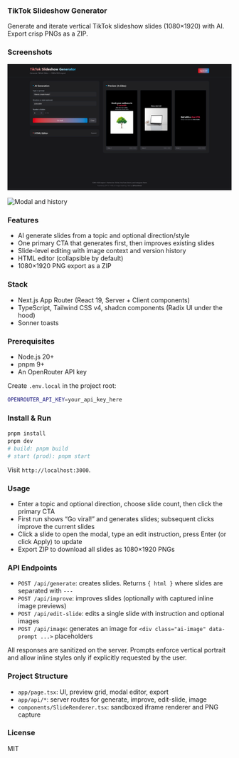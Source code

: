 ### TikTok Slideshow Generator

Generate and iterate vertical TikTok slideshow slides (1080×1920) with AI. Export crisp PNGs as a ZIP.

### Screenshots

![Editor and preview](./public/ss1.png)

![Modal and history](./public/ss2)

### Features

- AI generate slides from a topic and optional direction/style
- One primary CTA that generates first, then improves existing slides
- Slide-level editing with image context and version history
- HTML editor (collapsible by default)
- 1080×1920 PNG export as a ZIP

### Stack

- Next.js App Router (React 19, Server + Client components)
- TypeScript, Tailwind CSS v4, shadcn components (Radix UI under the hood)
- Sonner toasts

### Prerequisites

- Node.js 20+
- pnpm 9+
- An OpenRouter API key

Create `.env.local` in the project root:

```bash
OPENROUTER_API_KEY=your_api_key_here
```

### Install & Run

```bash
pnpm install
pnpm dev
# build: pnpm build
# start (prod): pnpm start
```

Visit `http://localhost:3000`.

### Usage

- Enter a topic and optional direction, choose slide count, then click the primary CTA
- First run shows “Go viral!” and generates slides; subsequent clicks improve the current slides
- Click a slide to open the modal, type an edit instruction, press Enter (or click Apply) to update
- Export ZIP to download all slides as 1080×1920 PNGs

### API Endpoints

- `POST /api/generate`: creates slides. Returns `{ html }` where slides are separated with `---`
- `POST /api/improve`: improves slides (optionally with captured inline image previews)
- `POST /api/edit-slide`: edits a single slide with instruction and optional images
- `POST /api/image`: generates an image for `<div class="ai-image" data-prompt ...>` placeholders

All responses are sanitized on the server. Prompts enforce vertical portrait and allow inline styles only if explicitly requested by the user.

### Project Structure

- `app/page.tsx`: UI, preview grid, modal editor, export
- `app/api/*`: server routes for generate, improve, edit-slide, image
- `components/SlideRenderer.tsx`: sandboxed iframe renderer and PNG capture

### License

MIT
